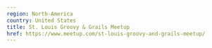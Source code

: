 ```yaml
---
region: North-America
country: United States
title: St. Louis Groovy & Grails Meetup
href: https://www.meetup.com/st-louis-groovy-and-grails-meetup/
---
```

